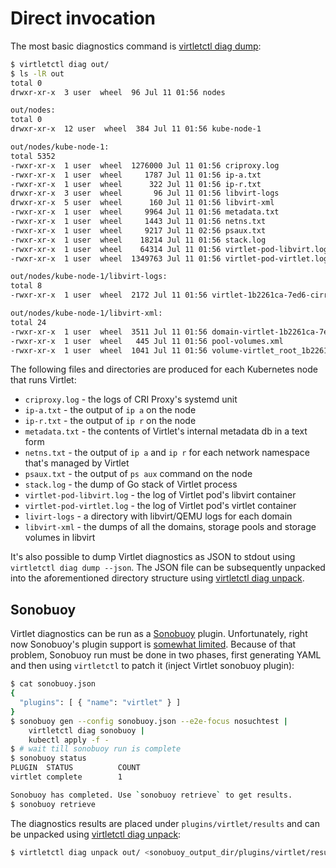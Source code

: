 # Direct invocation

The most basic diagnostics command is [virtletctl diag dump](virtletctl.md#virtletctl-diag-dump):
```bash
$ virtletctl diag out/
$ ls -lR out
total 0
drwxr-xr-x  3 user  wheel  96 Jul 11 01:56 nodes

out/nodes:
total 0
drwxr-xr-x  12 user  wheel  384 Jul 11 01:56 kube-node-1

out/nodes/kube-node-1:
total 5352
-rwxr-xr-x  1 user  wheel  1276000 Jul 11 01:56 criproxy.log
-rwxr-xr-x  1 user  wheel     1787 Jul 11 01:56 ip-a.txt
-rwxr-xr-x  1 user  wheel      322 Jul 11 01:56 ip-r.txt
drwxr-xr-x  3 user  wheel       96 Jul 11 01:56 libvirt-logs
drwxr-xr-x  5 user  wheel      160 Jul 11 01:56 libvirt-xml
-rwxr-xr-x  1 user  wheel     9964 Jul 11 01:56 metadata.txt
-rwxr-xr-x  1 user  wheel     1443 Jul 11 01:56 netns.txt
-rwxr-xr-x  1 user  wheel     9217 Jul 11 02:56 psaux.txt
-rwxr-xr-x  1 user  wheel    18214 Jul 11 01:56 stack.log
-rwxr-xr-x  1 user  wheel    64314 Jul 11 01:56 virtlet-pod-libvirt.log
-rwxr-xr-x  1 user  wheel  1349763 Jul 11 01:56 virtlet-pod-virtlet.log

out/nodes/kube-node-1/libvirt-logs:
total 8
-rwxr-xr-x  1 user  wheel  2172 Jul 11 01:56 virtlet-1b2261ca-7ed6-cirros-vm.log

out/nodes/kube-node-1/libvirt-xml:
total 24
-rwxr-xr-x  1 user  wheel  3511 Jul 11 01:56 domain-virtlet-1b2261ca-7ed6-cirros-vm.xml
-rwxr-xr-x  1 user  wheel   445 Jul 11 01:56 pool-volumes.xml
-rwxr-xr-x  1 user  wheel  1041 Jul 11 01:56 volume-virtlet_root_1b2261ca-7ed6-58e7-58de-0eef2c9d5320.xml
```

The following files and directories are produced for each Kubernetes
node that runs Virtlet:

* `criproxy.log` - the logs of CRI Proxy's systemd unit
* `ip-a.txt` - the output of `ip a` on the node
* `ip-r.txt` - the output of `ip r` on the node
* `metadata.txt` - the contents of Virtlet's internal metadata db in a text form
* `netns.txt` - the output of `ip a` and `ip r` for each network
  namespace that's managed by Virtlet
* `psaux.txt` - the output of `ps aux` command on the node
* `stack.log` - the dump of Go stack of Virtlet process
* `virtlet-pod-libvirt.log` - the log of Virtlet pod's libvirt container
* `virtlet-pod-virtlet.log` - the log of Virtlet pod's virtlet container
* `livirt-logs` - a directory with libvirt/QEMU logs for each domain
* `libvirt-xml` - the dumps of all the domains, storage pools and storage volumes in libvirt

It's also possible to dump Virtlet diagnostics as JSON to stdout using
`virtletctl diag dump --json`. The JSON file can be subsequently
unpacked into the aforementioned directory structure using
[virtletctl diag unpack](virtletctl.md#virtletctl-diag-unpack).

## Sonobuoy

Virtlet diagnostics can be run as a
[Sonobuoy](https://github.com/heptio/sonobuoy) plugin.  Unfortunately,
right now Sonobuoy's plugin support is
[somewhat limited](https://github.com/heptio/sonobuoy/issues/405). Because
of that problem, Sonobuoy run must be done in two phases, first
generating YAML and then using `virtletctl` to patch it (inject
Virtlet sonobuoy plugin):
```bash
$ cat sonobuoy.json
{
  "plugins": [ { "name": "virtlet" } ]
}
$ sonobuoy gen --config sonobuoy.json --e2e-focus nosuchtest |
    virtletctl diag sonobuoy |
    kubectl apply -f -
$ # wait till sonobuoy run is complete
$ sonobuoy status
PLUGIN  STATUS          COUNT
virtlet complete        1

Sonobuoy has completed. Use `sonobuoy retrieve` to get results.
$ sonobuoy retrieve
```

The diagnostics results are placed under `plugins/virtlet/results` and
can be unpacked using [virtletctl diag unpack](virtletctl.md#virtletctl-diag-unpack):
```bash
$ virtletctl diag unpack out/ <sonobuoy_output_dir/plugins/virtlet/results
```
